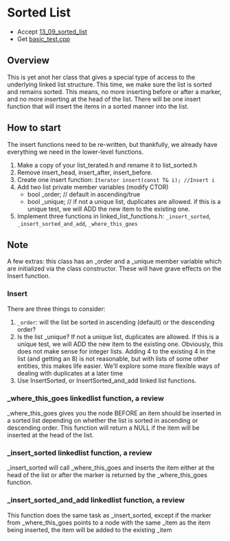 # Sorted List

- Accept [13_09_sorted_list](https://classroom.github.com/a/DFYTSZHc)
- Get [basic_test.cpp](basic_test.cpp)


## Overview
This is yet anot
her class that gives a special type of access to the underlying linked list structure. This time, we make sure the list is sorted and remains sorted. This means, no more inserting before or after a marker, and no more inserting at the head of the list. There will be one insert function that will insert the items in a sorted manner into the list.


## How to start

The insert functions need to be re-written, but thankfully, we already have everything we need in the lower-level functions.

1. Make a copy of your list_terated.h and rename it to list_sorted.h
1. Remove insert_head, insert_after, insert_before.
1. Create one insert function: `Iterator insert(const T& i); //Insert i`
1. Add two list private member variables (modify CTOR)
     - bool _order;  // default in ascending/true
     - bool _unique; // if not a unique list, duplicates are allowed. if this is a unique test, we will ADD the new item to the existing one.
1. Implement three functions in linked_list_functions.h: `_insert_sorted`, `_insert_sorted_and_add`, `_where_this_goes`


## Note

A few extras: this class has an _order and a _unique member variable which are initialized via the class constructor. These will have grave effects on the Insert function.

### Insert

There are three things to consider:

1. `_order`: will the list be sorted in ascending (default) or the descending order?
1. Is the list _unique? If not a unique list, duplicates are allowed. If this is a unique test, we will ADD the new item to the existing one. Obviously, this does not make sense for integer lists. Adding 4 to the existing 4 in the list (and getting an 8) is not reasonable, but with lists of some other entities, this makes life easier. We'll explore some more flexible ways of dealing with duplicates at a later time
1. Use InsertSorted, or InsertSorted_and_add linked list functions.

### _where_this_goes linkedlist function, a review

_where_this_goes gives you the node BEFORE an item should be inserted in a sorted list depending on whether the list is sorted in ascending or descending order. This function will return a NULL if the item will be inserted at the head of the list.

### _insert_sorted linkedlist function, a review

_insert_sorted will call _where_this_goes and inserts the item either at the head of the list or after the marker is returned by the _where_this_goes function.

### _insert_sorted_and_add linkedlist function, a review

This function does the same task as _insert_sorted, except if the marker from _where_this_goes points to a node with the same _item as the item being inserted, the item will be added to the existing _item